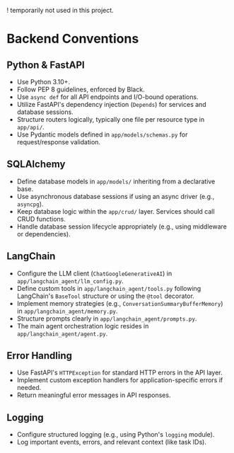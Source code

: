 ! temporarily not used in this project.

# Backend Conventions

## Python & FastAPI

- Use Python 3.10+.
- Follow PEP 8 guidelines, enforced by Black.
- Use `async def` for all API endpoints and I/O-bound operations.
- Utilize FastAPI's dependency injection (`Depends`) for services and database sessions.
- Structure routers logically, typically one file per resource type in `app/api/`.
- Use Pydantic models defined in `app/models/schemas.py` for request/response validation.

## SQLAlchemy

- Define database models in `app/models/` inheriting from a declarative base.
- Use asynchronous database sessions if using an async driver (e.g., `asyncpg`).
- Keep database logic within the `app/crud/` layer. Services should call CRUD functions.
- Handle database session lifecycle appropriately (e.g., using middleware or dependencies).

## LangChain

- Configure the LLM client (`ChatGoogleGenerativeAI`) in `app/langchain_agent/llm_config.py`.
- Define custom tools in `app/langchain_agent/tools.py` following LangChain's `BaseTool` structure or using the `@tool` decorator.
- Implement memory strategies (e.g., `ConversationSummaryBufferMemory`) in `app/langchain_agent/memory.py`.
- Structure prompts clearly in `app/langchain_agent/prompts.py`.
- The main agent orchestration logic resides in `app/langchain_agent/agent.py`.

## Error Handling

- Use FastAPI's `HTTPException` for standard HTTP errors in the API layer.
- Implement custom exception handlers for application-specific errors if needed.
- Return meaningful error messages in API responses.

## Logging

- Configure structured logging (e.g., using Python's `logging` module).
- Log important events, errors, and relevant context (like task IDs).
